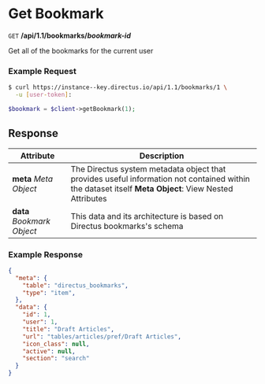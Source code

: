 # Get Bookmark

<span class="request">`GET` **/api/1.1/bookmarks/_bookmark-id_**</span>

<span class="description">Get all of the bookmarks for the current user</span>

### Example Request

```bash
$ curl https://instance--key.directus.io/api/1.1/bookmarks/1 \
  -u [user-token]:
```

```php
$bookmark = $client->getBookmark(1);
```

## Response

<span class="attributes">Attribute</span> | Description
--------|------------
**meta** _Meta Object_ | The Directus system metadata object that provides useful information not contained within the dataset itself <a class="object">**Meta Object**: View Nested Attributes</a>
**data** _Bookmark Object_ | <span class="custom">This data and its architecture is based on Directus bookmarks's schema</span>

### Example Response

```json
{
  "meta": {
    "table": "directus_bookmarks",
    "type": "item",
  },
  "data": {
    "id": 1,
    "user": 1,
    "title": "Draft Articles",
    "url": "tables/articles/pref/Draft Articles",
    "icon_class": null,
    "active": null,
    "section": "search"
  }
}
```
